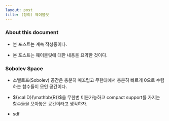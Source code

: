 ```yaml
---
layout: post 
title: (정리) 웨이블릿 
---
```


### About this document
- 본 포스트는 계속 작성중이다. 

- 본 포스트는 웨이블릿에 대한 내용을 요약한 것이다. 

### Sobolev Space

- 소벨로프(Sobolev) 공간은 충분히 매끄럽고 무한대에서 충분히 빠르게 0으로 수렴하는 함수들이 모인 공간이다. 

- ${\cal D}(\mathbb{R})$을 무한번 미분가능하고 compact support를 가지는 함수들을 모아놓은 공간이라고 생각하자. 

- sdf
